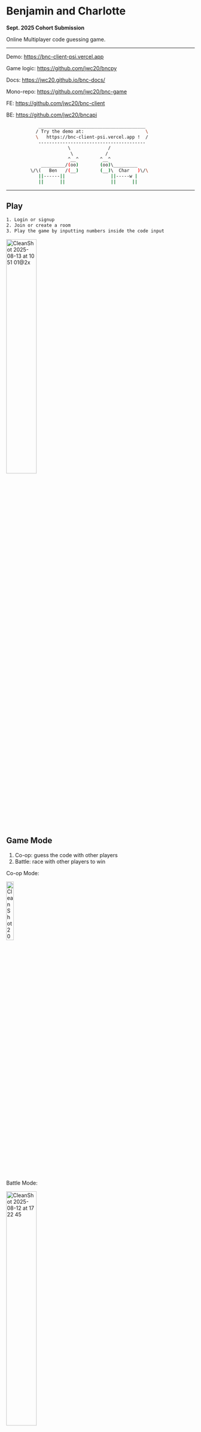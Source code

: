 # Benjamin and Charlotte

**Sept. 2025 Cohort Submission**

Online Multiplayer code guessing game. 

---

Demo: https://bnc-client-psi.vercel.app

Game logic: https://github.com/jwc20/bncpy

Docs: https://jwc20.github.io/bnc-docs/

Mono-repo: https://github.com/jwc20/bnc-game

FE: https://github.com/jwc20/bnc-client

BE: https://github.com/jwc20/bncapi


```bash
            ________________________________________
           / Try the demo at:                       \
           \   https://bnc-client-psi.vercel.app !  /
            ----------------------------------------
                       \              /
                        \            /
                       ^__^        ^__^
             _________/(oo)        (oo)\_________
         \/\(   Ben   /(__) 	   (__)\  Char   )\/\
            ||------||                 ||-----w |
            ||      ||                 ||      ||
```

---

## Play

```bash
1. Login or signup
2. Join or create a room
3. Play the game by inputting numbers inside the code input
```

<img src="https://github.com/user-attachments/assets/82b31f80-5987-4169-a217-b8c65acf6387" alt="CleanShot 2025-08-13 at 10 51 01@2x" width="40%">


## Game Mode

1. Co-op: guess the code with other players
2. Battle: race with other players to win


Co-op Mode:

<img src="https://github.com/user-attachments/assets/c501155e-e6f4-470f-ba8d-35458daf3968" alt="CleanShot 2025-08-13 at 07 08 51" width="20%">



Battle Mode:

<img src="https://github.com/user-attachments/assets/dbcb2ac6-ce83-4a46-a8e5-f1f8a884bed2" alt="CleanShot 2025-08-12 at 17 22 45" width="40%">



---

## Installation

Clone this repo and run:

```bash
git submodule update --init --recursive
```

Here are two ways to start the project:

**Option 1: With startup script**
Run the provided startup script to initialize and launch the project automatically.
If you were to make changes to code while using Option 1, you need to restart the docker containers for the changes to take effect. Therefore Option 2 should be used in development.

**Option 2: Manual start**
Start the project manually without using the startup script.


---

### Option 1

```bash
# start deployment in local
chmod +x deploy.sh
./deploy.sh
```

```bash
# setup and migrate postgres database
./bncapi/setup_dev_db.sh
```

```bash
# stop deployment
chmod +x shutdown.sh
./shutdown.sh
```

---

### Option 2

#### Start frontend

Open a terminal and run:

```bash
cd bnc-client

yarn install
yarn dev
```

#### Start backend

Open another terminal and run:

```bash
cd bncapi
# start .venv
pip install -r requirements.txt
python manage.py migrate
python manage.py runserver
```

#### Start Postgres

```bash
docker pull postgres:17-alpine
```

#### Start Redis

```bash
docker pull redis:7.2.7-alpine
```

